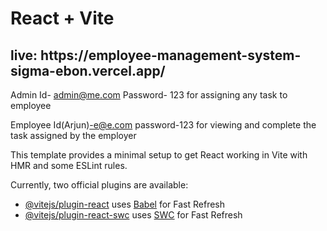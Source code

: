 # React + Vite
<h2>live: https://employee-management-system-sigma-ebon.vercel.app/</h2>

Admin Id- admin@me.com
Password- 123
for assigning any task to employee

Employee Id(Arjun)-e@e.com
password-123
for viewing and complete the task assigned by the employer


This template provides a minimal setup to get React working in Vite with HMR and some ESLint rules.

Currently, two official plugins are available:

- [@vitejs/plugin-react](https://github.com/vitejs/vite-plugin-react/blob/main/packages/plugin-react/README.md) uses [Babel](https://babeljs.io/) for Fast Refresh
- [@vitejs/plugin-react-swc](https://github.com/vitejs/vite-plugin-react-swc) uses [SWC](https://swc.rs/) for Fast Refresh
